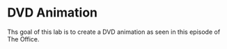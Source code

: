 # DVD Animation

Ths goal of this lab is to create a DVD animation as seen in this episode of The Office.
